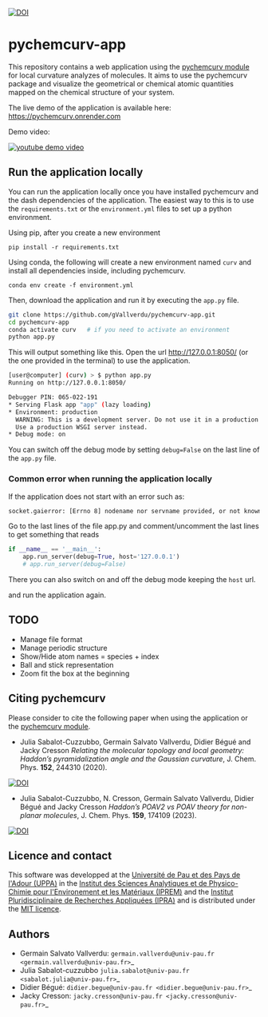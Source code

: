 [![DOI](https://img.shields.io/badge/DOI-doi.org%2F10.1063%2F5.0008368-blue)](https://aip.scitation.org/doi/10.1063/5.0008368)

# pychemcurv-app

This repository contains a web application using the [pychemcurv module](https://github.com/gVallverdu/pychemcurv)
for local curvature analyzes of molecules. It aims to use the pychemcurv 
package and visualize the geometrical or chemical atomic quantities mapped on 
the chemical structure of your system.

The live demo of the application is available here: https://pychemcurv.onrender.com

Demo video:

[![youtube demo video](https://img.youtube.com/vi/q7UO5Gou-lw/0.jpg)](https://www.youtube.com/watch?v=q7UO5Gou-lw)

## Run the application locally

You can run the application locally once you have installed pychemcurv and
the dash dependencies of the application. The easiest way to this is to use
the `requirements.txt` or the `environment.yml` files to set up a python 
environment.

Using pip, after you create a new environment

    pip install -r requirements.txt

Using conda, the following will create a new environment named `curv` and
install all dependencies inside, including pychemcurv.

    conda env create -f environment.yml

Then, download the application and run it by executing the 
`app.py` file.

```sh
git clone https://github.com/gVallverdu/pychemcurv-app.git
cd pychemcurv-app
conda activate curv   # if you need to activate an environment
python app.py
```

This will output something like this. Open the url http://127.0.0.1:8050/ 
(or the one provided in the terminal) to use the application.

```sh
[user@computer] (curv) > $ python app.py
Running on http://127.0.0.1:8050/

Debugger PIN: 065-022-191
* Serving Flask app "app" (lazy loading)
* Environment: production
  WARNING: This is a development server. Do not use it in a production deployment.
  Use a production WSGI server instead.
* Debug mode: on
````

You can switch off the debug mode by setting `debug=False` on the last line of 
the `app.py` file.

### Common error when running the application locally

If the application does not start with an error such as:

```sh
socket.gaierror: [Errno 8] nodename nor servname provided, or not known
```

Go to the last lines of the file app.py and comment/uncomment the last
lines to get something that reads

```py
if __name__ == '__main__':
    app.run_server(debug=True, host='127.0.0.1')
    # app.run_server(debug=False)
```

There you can also switch on and off the debug mode keeping the `host` url.

and run the application again.

## TODO

* Manage file format
* Manage periodic structure
* Show/Hide atom names = species + index
* Ball and stick representation
* Zoom fit the box at the beginning

## Citing pychemcurv

Please consider to cite the following paper when using the application or the
[pychemcurv module](https://github.com/gVallverdu/pychemcurv).

* Julia Sabalot-Cuzzubbo, Germain Salvato Vallverdu, Didier Bégué and Jacky Cresson
*Relating the molecular topology and local geometry: Haddon’s pyramidalization angle and the Gaussian curvature*, 
J. Chem. Phys. **152**, 244310 (2020).

[![DOI](https://img.shields.io/badge/DOI-doi.org%2F10.1063%2F5.0008368-blue)](https://aip.scitation.org/doi/10.1063/5.0008368)

* Julia Sabalot-Cuzzubbo, N. Cresson, Germain Salvato Vallverdu, Didier Bégué and Jacky Cresson
*Haddon’s POAV2 vs POAV theory for non-planar molecules*, 
J. Chem. Phys. **159**, 174109 (2023).

[![DOI](https://img.shields.io/badge/DOI-doi.org%2F10.1063%2F5.0008368-blue)](https://aip.scitation.org/doi/10.1063/5.0170800)


## Licence and contact

This software was developped at the [Université de Pau et des Pays de l'Adour (UPPA)](http://www.univ-pau.fr)
in the [Institut des Sciences Analytiques et de Physico-Chimie pour l'Environement et les Matériaux (IPREM)](http://iprem.univ-pau.fr)
and the [Institut Pluridisciplinaire de Recherches Appliquées (IPRA)](http://ipra.univ-pau.fr/) and is distributed under the 
[MIT licence](https://opensource.org/licenses/MIT).

## Authors

* Germain Salvato Vallverdu: `germain.vallverdu@univ-pau.fr <germain.vallverdu@univ-pau.fr>`_
* Julia Sabalot-cuzzubbo `julia.sabalot@univ-pau.fr  <sabalot.julia@univ-pau.fr>`_
* Didier Bégué: `didier.begue@univ-pau.fr <didier.begue@univ-pau.fr>`_
* Jacky Cresson: `jacky.cresson@univ-pau.fr <jacky.cresson@univ-pau.fr>`_

